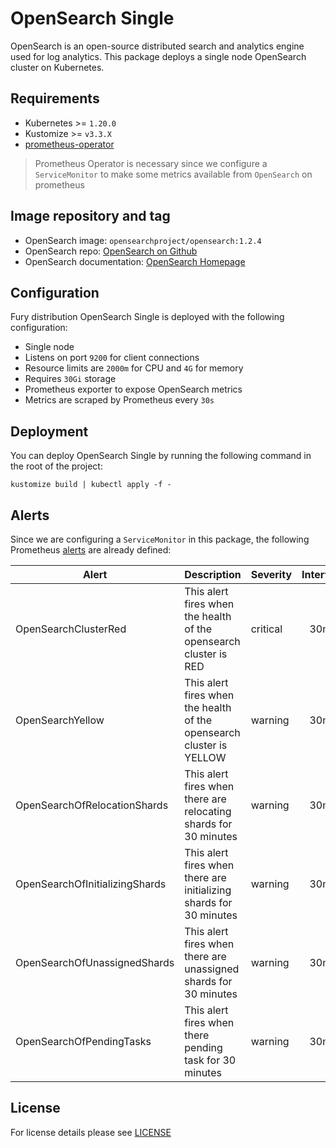 # OpenSearch Single

<!-- <KFD-DOCS> -->

OpenSearch is an open-source distributed search and analytics engine used for
log analytics. This package deploys a single node OpenSearch cluster on
Kubernetes.

## Requirements

- Kubernetes >= `1.20.0`
- Kustomize >= `v3.3.X`
- [prometheus-operator][prometheus-operator]

> Prometheus Operator is necessary since we configure a `ServiceMonitor` to make
> some metrics available from `OpenSearch` on prometheus

## Image repository and tag

* OpenSearch image: `opensearchproject/opensearch:1.2.4`
* OpenSearch repo: [OpenSearch on Github][opensearch-gh]
* OpenSearch documentation: [OpenSearch Homepage][opensearch-doc]

## Configuration

Fury distribution OpenSearch Single is deployed with the following configuration:

- Single node
- Listens on port `9200` for client connections
- Resource limits are `2000m` for CPU and `4G` for memory
- Requires `30Gi` storage
- Prometheus exporter to expose OpenSearch metrics
- Metrics are scraped by Prometheus every `30s`

## Deployment

You can deploy OpenSearch Single by running the following command in the root of
the project:

```shell
kustomize build | kubectl apply -f -
```

## Alerts

Since we are configuring a `ServiceMonitor` in this package, the following Prometheus [alerts][opensearch-rules] are already defined:

| Alert                             | Description                                                             | Severity | Interval |
|-----------------------------------|-------------------------------------------------------------------------|----------|:--------:|
| OpenSearchClusterRed              | This alert fires when the health of the opensearch cluster is RED       | critical | 30m      |
| OpenSearchYellow                  | This alert fires when the health of the opensearch cluster is YELLOW    | warning  | 30m      |
| OpenSearchOfRelocationShards      | This alert fires when there are relocating shards for 30 minutes        | warning  | 30m      |
| OpenSearchOfInitializingShards    | This alert fires when there are initializing shards for 30 minutes      | warning  | 30m      |
| OpenSearchOfUnassignedShards      | This alert fires when there are unassigned shards for 30 minutes        | warning  | 30m      |
| OpenSearchOfPendingTasks          | This alert fires when there pending task for 30 minutes                 | warning  | 30m      |

<!-- Links -->

[opensearch-rules]: https://awesome-prometheus-alerts.grep.to/rules.html#elasticsearch-1
[opensearch-gh]: https://github.com/opensearch-project/OpenSearch
[opensearch-doc]: https://opensearch.org/docs/latest
[prometheus-operator]: https://github.com/sighupio/fury-kubernetes-monitoring/tree/master/katalog/prometheus-operator

<!-- </KFD-DOCS> -->

## License

For license details please see [LICENSE](../../LICENSE)
